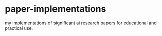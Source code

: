 # paper-implementations
my implementations of significant ai research papers for educational and practical use.
